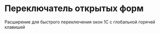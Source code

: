 # Переключатель открытых форм
Расширение для быстрого переключения окон 1С с глобальной горячей клавишей




